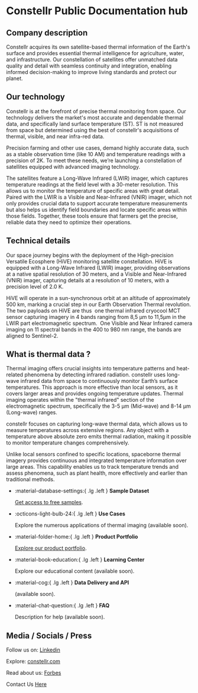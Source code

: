 # Constellr Public Documentation hub
## Company description

Constellr acquires its own satellite-based thermal information of the Earth's surface and provides essential thermal intelligence for agriculture, water, and infrastructure. Our constellation of satellites offer unmatched data quality and detail with seamless continuity and integration, enabling  informed decision-making to improve living standards and protect our planet.


## Our technology

Constellr is at the forefront of precise thermal monitoring from space. Our technology delivers the market's most accurate and dependable thermal data, and specifically land surface temperature (ST). ST is not measured from space but determined using the best of constellr's acquisitions of thermal, visible, and near infra-red data. 

Precision farming and other use cases, demand highly accurate data, such as a stable observation time (like 10 AM) and temperature readings with a precision of 2K. To meet these needs, we’re launching a  constellation of satellites equipped with advanced imaging technology.

The satellites feature a Long-Wave Infrared (LWIR) imager, which captures temperature readings at the field level with a 30-meter resolution. This allows us to monitor the temperature of specific areas with great detail.
Paired with the LWIR is a Visible and Near-Infrared (VNIR) imager, which not only provides crucial data to support accurate temperature measurements but also helps us identify field boundaries and locate specific areas within those fields. Together, these tools ensure that farmers get the precise, reliable data they need to optimize their operations.

## Technical details

Our space journey begins with the deployment of the High-precision Versatile Ecosphere (HiVE) monitoring satellite constellation. HiVE is equipped with a Long-Wave Infrared (LWIR) imager, providing observations at a native spatial resolution of 30 meters, and a Visible and Near-Infrared (VNIR) imager, capturing details at a resolution of 10 meters, with a precision level of 2.0 K. 

HiVE will operate in a sun-synchronous orbit at an altitude of approximately 500 km, marking a crucial step in our Earth Observation Thermal revolution. The two payloads on HiVE are thus 
one thermal infrared cryocool MCT sensor capturing imagery in 4 bands ranging from 8,5 µm to 11,5µm in the LWIR part electromagnetic spectrum. 
One Visible and Near Infrared camera imaging on 11 spectral bands in the 400 to 980 nm range, the bands are aligned to Sentinel-2. 

## What is thermal data ?

Thermal imaging offers crucial insights into temperature patterns and heat-related phenomena by detecting infrared radiation. constellr uses long-wave infrared data from space to continuously monitor Earth’s surface temperatures. This approach is more effective than local sensors, as it covers larger areas and provides ongoing temperature updates.
Thermal imaging operates within the "thermal infrared" section of the electromagnetic spectrum, specifically the 3-5 μm (Mid-wave) and 8-14 μm (Long-wave) ranges.

constellr focuses on capturing long-wave thermal data, which allows us to measure temperatures across extensive regions. Any object with a temperature above absolute zero emits thermal radiation, making it possible to monitor temperature changes comprehensively.

Unlike local sensors confined to specific locations, spaceborne thermal imagery provides continuous and integrated temperature information over large areas. This capability enables us to track temperature trends and assess phenomena, such as plant health, more effectively and earlier than traditional methods.


<div class="grid cards" markdown>

-   :material-database-settings:{ .lg .left }  __Sample Dataset__
     
     [Get access to free samples](demo.md).

-   :octicons-light-bulb-24:{ .lg .left }  __Use Cases__
    
     Explore the numerous applications of thermal imaging (available soon).

-   :material-folder-home:{ .lg .left }  __Product Portfolio__
     
     [Explore our product portfolio](portfolio.md).

-   :material-book-education:{ .lg .left }  __Learning Center__
    
    Explore our educational content (available soon).

-   :material-cog:{ .lg .left }  __Data Delivery and API__
    
    (available soon).

-   :material-chat-question:{ .lg .left }  __FAQ__
  
     Description for help (available soon).

</div>


## Media / Socials / Press

Follow us on: [Linkedin](https://www.linkedin.com/company/constellr/mycompany/)

Explore: [constellr.com](https://www.constellr.com/)

Read about us: [Forbes](https://www.forbes.com/sites/jenniferkitepowell/2024/06/25/a-look-at-how-constellr-is-measuring-surface-temperatures-from-space/)

Contact Us [Here](https://www.constellr.com/contact)
